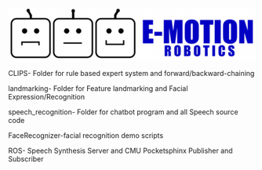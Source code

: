 ![](https://github.com/emotionrobots/sandbox/blob/master/aurash/landmarking/logo.png)


CLIPS- Folder for rule based expert system and forward/backward-chaining

landmarking- Folder for Feature landmarking and Facial Expression/Recognition

speech_recognition- Folder for chatbot program and all Speech source code

FaceRecognizer-facial recognition demo scripts

ROS- Speech Synthesis Server and CMU Pocketsphinx Publisher and Subscriber 
